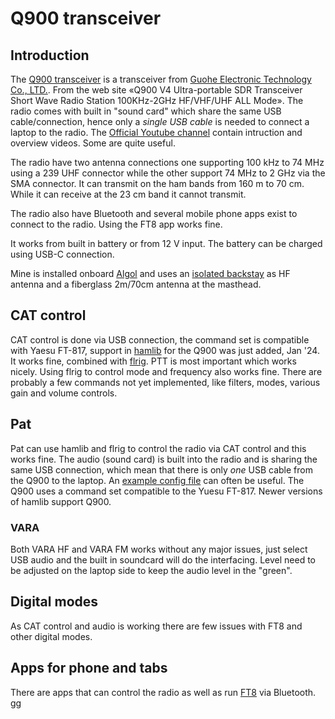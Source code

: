# Q900 transceiver

## Introduction
The [Q900 transceiver](https://www.guohedz.com/Q900) is a transceiver from 
[Guohe Electronic Technology Co., LTD.](https://www.guohedz.com/). 
From the web site «Q900 V4 Ultra-portable SDR Transceiver Short Wave Radio 
Station 100KHz-2GHz HF/VHF/UHF ALL Mode». The radio comes with built in 
"sound card" which share the same USB cable/connection, hence only a 
*single USB cable* is needed to connect a laptop to the radio.
The [Official Youtube channel](https://www.youtube.com/@GUOHETEC/featured)
contain intruction and overview videos. Some are quite useful. 

The radio have two antenna connections one supporting 100 kHz to 74 MHz 
using a 239 UHF connector while the other support 74 MHz to 2 GHz via 
the SMA connector. It can transmit on the ham bands from 160 m to 70 cm. 
While it can receive at the 23 cm band it cannot transmit. 

The radio also have Bluetooth and several mobile phone apps exist to 
connect to the radio. Using the FT8 app works fine. 

It works from built in battery or from 12 V input. The battery can be
charged using USB-C connection.

Mine is installed onboard [Algol](https://algol.homelinux.no/) 
and uses an [isolated backstay](https://www.homelinux.no/radio) as HF 
antenna and a fiberglass 2m/70cm antenna at the masthead. 


## CAT control
CAT control is done via USB connection, the command set is compatible
with Yaesu FT-817, support in [hamlib](https://github.com/Hamlib/Hamlib)
for the Q900 was just added, Jan '24. 
It works fine, combined with [flrig](http://www.w1hkj.com/). 
PTT is most important which works nicely. Using
flrig to control mode and frequency also works fine. There are
probably a few commands not yet implemented, like filters, modes, 
various gain and volume controls. 

## Pat
Pat can use hamlib and flrig to control the radio via CAT control and
this works fine.  The audio (sound card) is built into the radio and is 
sharing the same USB connection, which mean that there is only *one* USB 
cable from the Q900 to the laptop. An 
[example config file](https://github.com/olewsaa/amateur-radio/blob/main/Q900/config.json)
can often be useful. The Q900 uses a command set compatible to the Yuesu FT-817.
Newer versions of hamlib support Q900.


### VARA 
Both VARA HF and VARA FM works without any major issues, just select USB audio
and the built in soundcard will do the interfacing. Level need to be adjusted 
on the laptop side to keep the audio level in the "green". 

## Digital modes
As CAT control and audio is working there are few issues with FT8 and
other digital modes. 

## Apps for phone and tabs
There are apps that can control the radio as well as run 
[FT8](https://github.com/N0BOY/FT8CN/releases) via Bluetooth. 
gg

